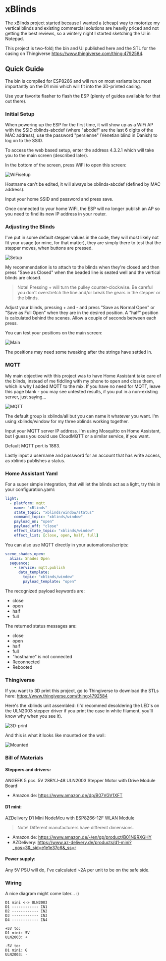 # xBlinds

The xBlinds project started because I wanted a (cheap) way to motorize my vertical blinds and existing commercial solutions are heavily priced and not getting the best reviews, so a wintery night I started sketching the UI in Notepad.

This project is two-fold; the bin and UI published here and the STL for the casing on Thingiverse https://www.thingiverse.com/thing:4792584.

## Quick Guide

The bin is compiled for ESP8266 and will run on most variants but most importantly on the D1 mini which will fit into the 3D-printed casing.

Use your favorite flasher to flash the ESP (plenty of guides available for that out there).

### Initial Setup

When powering up the ESP for the first time, it will show up as a WiFi AP with the SSID xblinds-abcdef (where "abcdef" are the last 6 digits of the MAC address), use the password "persienne" (Venetian blind in Danish) to log on to the SSID.

To access the web based setup, enter the address 4.3.2.1 which will take you to the main screen (described later).

In the bottom of the screen, press WiFi to open this screen:

![WiFisetup](images/xblinds-wifi.jpeg)

Hostname can't be edited, it will always be xblinds-abcdef (defined by MAC address).

Input your home SSID and password and press save.

Once connected to your home WiFi, the ESP will no longer publish an AP so you need to find its new IP address in your router.

### Adjusting the Blinds

I've put in some default stepper values in the code, they will most likely not fit your usage (or mine, for that matter), they are simply there to test that the stepper moves, when buttons are pressed.

![Setup](images/xblinds-setup.jpeg)

My recommendation is to attach to the blinds when they're closed and then press "Save as Closed" when the beaded line is seated well and the vertical blinds are closed.

> Note!
> Pressing + will turn the pulley counter-clockwise. Be careful you don't overstretch the line and/or break the gears in the stepper or the blinds.

Adjust your blinds, pressing + and - and press "Save as Normal Open" or "Save as Full Open" when they are in the desired position. A "half" position is calculated behind the scenes. Allow a couple of seconds between each press.

You can test your positions on the main screen:

![Main](images/xblinds.jpeg)

The positions may need some tweaking after the strings have settled in.

### MQTT

My main objective with this project was to have Home Assistant take care of the blinds, instead of me fiddling with my phone to open and close them, which is why I added MQTT to the mix. If you have no need for MQTT, leave this page blank - you may see untested results, if you put in a non-existing server, just saying...


![MQTT](images/xblinds-mqtt.jpeg)

The default group is xblinds/all but you can name it whatever you want. I'm using xblinds/window for my three xblinds working together.

Input your MQTT server IP address. I'm using Mosquitto on Home Assistant, but I guess you could use CloudMQTT or a similar service, if you want.

Default MQTT port is 1883.

Lastly input a username and password for an account that has write access, as xblinds publishes a status.

### Home Assistant Yaml

For a super simple integration, that will let the blinds act as a light, try this in your configuration.yaml:

```yaml
light:
  - platform: mqtt
    name: "xBlinds"
    state_topic: "xblinds/window/status"
    command_topic: "xblinds/window"
    payload_on: "open"
    payload_off: "close"
    effect_state_topic: "xblinds/window"
    effect_list: [close, open, half, full]
```
You can also use MQTT directly in your automations/scripts:

```yaml
scene_shades_open:
  alias: Shades Open
  sequence:
    - service: mqtt.publish
      data_template:
        topic: "xblinds/window"
        payload_template: "open"
```

The recognized payload keywords are:
- close
- open
- half
- full

The returned status messages are:
- close
- open
- half
- full
- "hostname" is not connected
- Reconnected
- Rebooted


### Thingiverse

If you want to 3D print this project, go to Thingiverse to download the STLs here: https://www.thingiverse.com/thing:4792584

Here's the xblinds unit assembled: (I'd recommed desoldering the LED's on the ULN2003 stepper driver if you print the case in white filament, you'll know why when you see it).

![3D-print](images/xblinds-open.jpg)

And this is what it looks like mounted on the wall:

![Mounted](images/xblinds-mounted.jpg)


### Bill of Materials

#### Steppers and drivers:
ANGEEK 5 pcs. 5V 28BYJ-48 ULN2003 Stepper Motor with Drive Module Board

* Amazon.de: https://www.amazon.de/dp/B07VGV1XFT


#### D1 mini:
AZDelivery D1 Mini NodeMcu with ESP8266-12F WLAN Module

> Note!
> Different manufacturers have different dimensions.

* Amazon.de: https://www.amazon.de/-/en/gp/product/B01N9RXGHY
* AZDelivery: https://www.az-delivery.de/products/d1-mini?_pos=3&_sid=e1e1e37c6&_ss=r


#### Power supply:
Any 5V PSU will do, I've calculated ~2A per unit to be on the safe side.


### Wiring

A nice diagram might come later... :)

    D1 mini <-> ULN2003
    D1 ------------ IN1
    D2 ------------ IN2
    D3 ------------ IN3
    D4 ------------ IN4

    +5V to:
    D1 mini: 5V
    ULN2003: +

    -5V to:
    D1 mini: G
    ULN2003: -
